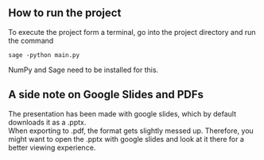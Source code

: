 ## How to run the project

To execute the project form a terminal, go into the project directory and run the command 

``` sage -python main.py ```

NumPy and Sage need to be installed for this.

## A side note on Google Slides and PDFs

The presentation has been made with google slides, which by default downloads it as a .pptx. \
When exporting to .pdf, the format gets slightly messed up.
Therefore, you might want to open the .pptx with google slides and look at it there for a better viewing experience.